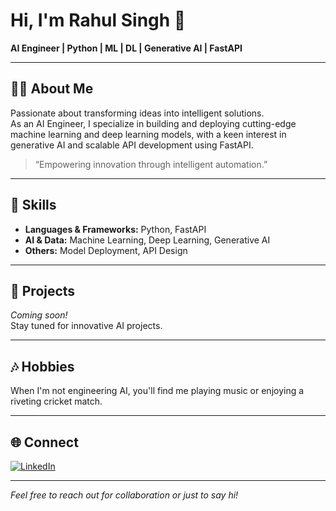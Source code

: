 # Hi, I'm Rahul Singh 👋

**AI Engineer | Python | ML | DL | Generative AI | FastAPI**

---

## 👨‍💻 About Me

Passionate about transforming ideas into intelligent solutions.  
As an AI Engineer, I specialize in building and deploying cutting-edge machine learning and deep learning models, with a keen interest in generative AI and scalable API development using FastAPI.

> “Empowering innovation through intelligent automation.”

---

## 🚀 Skills

- **Languages & Frameworks:** Python, FastAPI
- **AI & Data:** Machine Learning, Deep Learning, Generative AI
- **Others:** Model Deployment, API Design

---

## 📂 Projects

*Coming soon!*  
Stay tuned for innovative AI projects.

---

## 🎶 Hobbies

When I'm not engineering AI, you'll find me playing music or enjoying a riveting cricket match.

---

## 🌐 Connect

[![LinkedIn](https://img.shields.io/badge/LinkedIn-blue?logo=linkedin)](https://www.linkedin.com/in/rahul-singh-8603322a7?utm_source=share&utm_campaign=share_via&utm_content=profile&utm_medium=android_app)

---

*Feel free to reach out for collaboration or just to say hi!*
